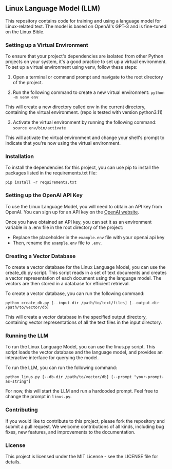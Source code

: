 ## Linux Language Model (LLM)
This repository contains code for training and using a language model for Linux-related text. The model is based on OpenAI's GPT-3 and is fine-tuned on the Linux Bible.

### Setting up a Virtual Environment
To ensure that your project's dependencies are isolated from other Python projects on your system, it's a good practice to set up a virtual environment. To set up a virtual environment using venv, follow these steps:

1. Open a terminal or command prompt and navigate to the root directory of the project.

2. Run the following command to create a new virtual environment:
 `python -m venv env`

This will create a new directory called env in the current directory, containing the virtual environment. (repo is tested with version python3.11)

3. Activate the virtual environment by running the following command:
`source env/bin/activate` 

This will activate the virtual environment and change your shell's prompt to indicate that you're now using the virtual environment.

### Installation
To install the dependencies for this project, you can use pip to install the packages listed in the requirements.txt file:

`pip install -r requirements.txt`

### Setting up the OpenAI API Key
To use the Linux Language Model, you will need to obtain an API key from OpenAI. You can sign up for an API key on the [OpenAI website](https://platform.openai.com/overview).

Once you have obtained an API key, you can set it as an environment variable in a .env file in the root directory of the project: 
- Replace the placeholder in the `example.env` file with your openai api key
- Then, rename the `example.env` file to `.env`.

### Creating a Vector Database
To create a vector database for the Linux Language Model, you can use the create_db.py script. This script reads in a set of text documents and creates a vector representation of each document using the language model. The vectors are then stored in a database for efficient retrieval.

To create a vector database, you can run the following command:

`python create_db.py [--input-dir /path/to/text/files] [--output-dir /path/to/vector/db]`

This will create a vector database in the specified output directory, containing vector representations of all the text files in the input directory.

### Running the LLM
To run the Linux Language Model, you can use the linus.py script. This script loads the vector database and the language model, and provides an interactive interface for querying the model.

To run the LLM, you can run the following command:

`python linus.py [--db-dir /path/to/vector/db] [--prompt "your-prompt-as-string"]`

For now, this will start the LLM and run a hardcoded prompt. Feel free to change the prompt in `linus.py`.

### Contributing
If you would like to contribute to this project, please fork the repository and submit a pull request. We welcome contributions of all kinds, including bug fixes, new features, and improvements to the documentation.

### License
This project is licensed under the MIT License - see the LICENSE file for details.
